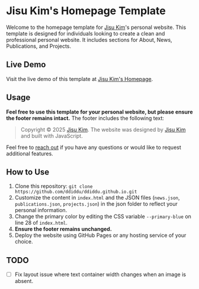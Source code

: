 # Jisu Kim's Homepage Template
Welcome to the homepage template for [Jisu Kim](https://jisulog.kim/)'s personal website. This template is designed for individuals looking to create a clean and professional personal website. It includes sections for About, News, Publications, and Projects.


## Live Demo
Visit the live demo of this template at [Jisu Kim's Homepage](https://jisulog.kim/).

## Usage
**Feel free to use this template for your personal website, but please ensure the footer remains intact.** 
The footer includes the following text: 
> Copyright © 2025 [Jisu Kim](https://jisulog.kim/). The website was designed by [Jisu Kim](https://jisulog.kim/) and built with JavaScript.

Feel free to [reach out](mailto:jisulog.k@gmail.com) if you have any questions or would like to request additional features.

## How to Use
1. Clone this repository:
   ```git clone https://github.com/ddiddu/ddiddu.github.io.git```
2. Customize the content in `index.html` and the JSON files (`news.json`, `publications.json`, `projects.json`) in the json folder to reflect your personal information.
3. Change the primary color by editing the CSS variable `--primary-blue` on line 28 of `index.html`.
4. **Ensure the footer remains unchanged.**
5. Deploy the website using GitHub Pages or any hosting service of your choice.

## TODO
- [ ] Fix layout issue where text container width changes when an image is absent.

